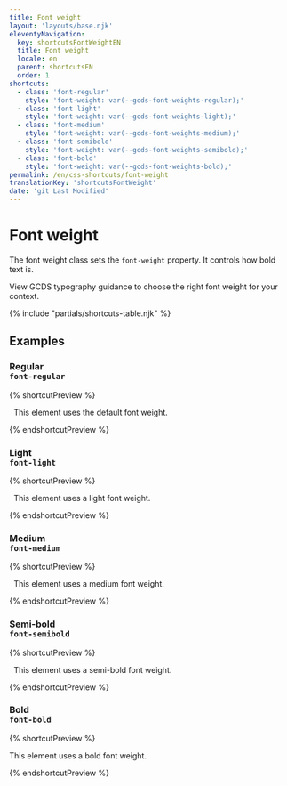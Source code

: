 ```yaml
---
title: Font weight
layout: 'layouts/base.njk'
eleventyNavigation:
  key: shortcutsFontWeightEN
  title: Font weight
  locale: en
  parent: shortcutsEN
  order: 1
shortcuts:
  - class: 'font-regular'
    style: 'font-weight: var(--gcds-font-weights-regular);'
  - class: 'font-light'
    style: 'font-weight: var(--gcds-font-weights-light);'
  - class: 'font-medium'
    style: 'font-weight: var(--gcds-font-weights-medium);'
  - class: 'font-semibold'
    style: 'font-weight: var(--gcds-font-weights-semibold);'
  - class: 'font-bold'
    style: 'font-weight: var(--gcds-font-weights-bold);'
permalink: /en/css-shortcuts/font-weight
translationKey: 'shortcutsFontWeight'
date: 'git Last Modified'
---
```


# Font weight

The font weight class sets the `font-weight` property. It controls how bold text is.

<gcds-notice type="warning" notice-title-tag="h2" notice-title="Use with caution">
  <gcds-text><gcds-link href="{{ links.typographyFontWeight }}">View GCDS typography guidance</gcds-link> to choose the right font weight for your context.</gcds-text>
</gcds-notice>

{% include "partials/shortcuts-table.njk" %}

## Examples

### Regular<br/>`font-regular`

{% shortcutPreview %}

<p class="font-regular">
  This element uses the default font weight.
</p>
{% endshortcutPreview %}

### Light<br/>`font-light`

{% shortcutPreview %}

<p class="font-light">
  This element uses a light font weight.
</p>
{% endshortcutPreview %}

### Medium<br/>`font-medium`

{% shortcutPreview %}

<p class="font-medium">
  This element uses a medium font weight.
</p>
{% endshortcutPreview %}

### Semi-bold<br/>`font-semibold`

{% shortcutPreview %}

<p class="font-semibold">
  This element uses a semi-bold font weight.
</p>
{% endshortcutPreview %}

### Bold<br/>`font-bold`

{% shortcutPreview %}

<p>This element uses a <span class="font-bold"> bold</span> font weight.</p>
{% endshortcutPreview %}
